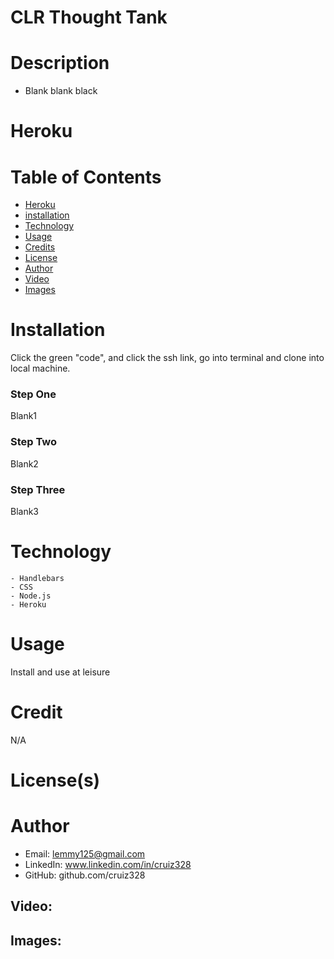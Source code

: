 # CLR Thought Tank
# Description
-  Blank blank black

# Heroku
  
# Table of Contents
  - [Heroku](#heroku)
  - [installation](#installation)
  - [Technology](#technology)
  - [Usage](#usage)
  - [Credits](#credits)
  - [License](#license)
  - [Author](#author)
  - [Video](#Video)
  - [Images](#images)
  
# Installation
  Click the green "code", and click the ssh link, go into terminal and clone into local machine.
### Step One
  Blank1
### Step Two
   Blank2
### Step Three
   Blank3

# Technology 
	- Handlebars
	- CSS
	- Node.js
	- Heroku

# Usage
  Install and use at leisure

# Credit
 N/A 

# License(s)
 
# Author
- Email: lemmy125@gmail.com
- LinkedIn: www.linkedin.com/in/cruiz328
- GitHub: github.com/cruiz328

## Video:

## Images:

